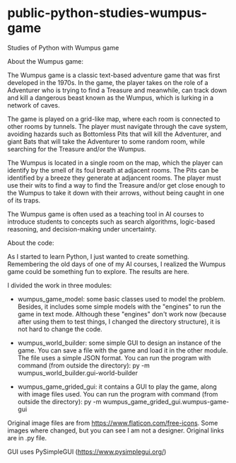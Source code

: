 # public-python-studies-wumpus-game
Studies of Python with Wumpus game

About the Wumpus game:

The Wumpus game is a classic text-based adventure game that was first developed in the 1970s. In the game, the player takes on the role of a Adventurer who is trying to find a Treasure and meanwhile, can track down and kill a dangerous beast known as the Wumpus, which is lurking in a network of caves.

The game is played on a grid-like map, where each room is connected to other rooms by tunnels. The player must navigate through the cave system, avoiding hazards such as Bottomless Pits that will kill the Adventurer, and giant Bats that will take the Adventurer to some random room, while searching for the Treasure and/or the Wumpus.

The Wumpus is located in a single room on the map, which the player can identify by the smell of its foul breath at adjacent rooms. The Pits can be identified by a breeze they generate at adjancent rooms. The player must use their wits to find a way to find the Treasure and/or get close enough to the Wumpus to take it down with their arrows, without being caught in one of its traps.

The Wumpus game is often used as a teaching tool in AI courses to introduce students to concepts such as search algorithms, logic-based reasoning, and decision-making under uncertainty.

About the code:

As I started to learn Python, I just wanted to create something. Remembering the old days of one of my AI courses, I realized the Wumpus game could be something fun to explore. The results are here.

I divided the work in three modules:

- wumpus_game_model: some basic classes used to model the problem. Besides, it includes some simple models with the "engines" to run the game in text mode. Although these "engines" don't work now (because after using them to test things, I changed the directory structure), it is not hard to change the code.

- wumpus_world_builder: some simple GUI to design an instance of the game. You can save a file with the game and load it in the other module. The file uses a simple JSON format. You can run the program with command (from outside the directory): 
py -m wumpus_world_builder.gui-world-builder

- wumpus_game_grided_gui: it contains a GUI to play the game, along with image files used. You can run the program with command (from outside the directory): 
py -m wumpus_game_grided_gui.wumpus-game-gui

Original image files are from https://www.flaticon.com/free-icons. Some images where changed, but you can see I am not a designer. Original links are in .py file.

GUI uses PySimpleGUI (https://www.pysimplegui.org/)

